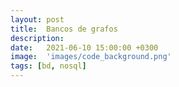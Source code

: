 ```yaml
---
layout: post
title:  Bancos de grafos
description: 
date:   2021-06-10 15:00:00 +0300
image:  'images/code_background.png'
tags: [bd, nosql]
---
```



